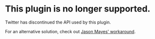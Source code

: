 This plugin is no longer supported.
==================================

Twitter has discontinued the API used by this plugin.

For an alternative solution, check out <a href="http://jasonmayes.com/projects/twitterApi/">Jason Mayes' workaround</a>.

